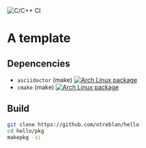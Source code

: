 ![C/C++ CI](https://github.com/otreblan/hello/workflows/C/C++%20CI/badge.svg)
# A template

## Depencencies

* `asciidoctor` (make) [![Arch Linux package](https://img.shields.io/archlinux/v/community/any/asciidoctor.svg?style=flat-square&logo=arch-linux)](https://www.archlinux.org/packages/community/any/asciidoctor/)
* `cmake` (make) [![Arch Linux package](https://img.shields.io/archlinux/v/extra/x86_64/cmake.svg?style=flat-square&logo=arch-linux)](https://www.archlinux.org/packages/extra/x86_64/cmake/)

## Build
``` sh
git clone https://github.com/otreblan/hello
cd hello/pkg
makepkg -si
```
